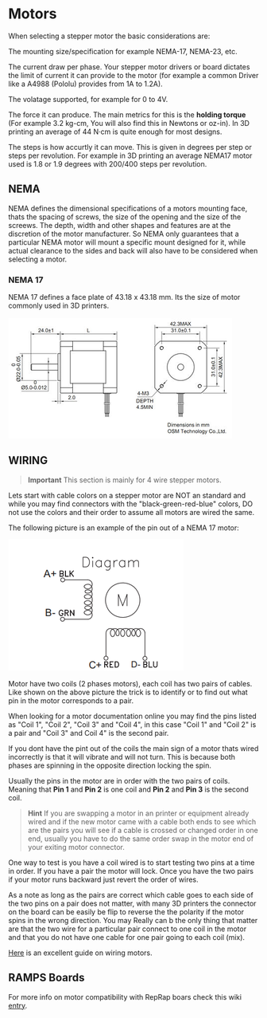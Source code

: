 # Motors #

When selecting a stepper motor the basic considerations are:

The mounting size/specification for example NEMA-17, NEMA-23, etc.

The current draw per phase. Your stepper motor drivers or board dictates the limit of current it can provide to the motor (for example a common Driver like a A4988 (Pololu) provides from 1A to 1.2A).

The volatage supported, for example for 0 to 4V.

The force it can produce. The main metrics for this is the **holding torque** (For example 3.2 kg-cm, You will also find this in Newtons or oz-in). In 3D printing an average of 44 N·cm is quite enough for most designs.

The steps is how accurtly it can move. This is given in degrees per step or steps per revolution. For example in 3D printing an average NEMA17 motor used is 1.8 or 1.9 degrees with 200/400 steps per revolution.



## NEMA ##

NEMA defines the dimensional specifications of a motors mounting face, thats the spacing of screws, the size of the opening and the size of the screews. The depth, width and other shapes and features are at the discretion of the motor manufacturer. So NEMA only guarantees that a particular NEMA motor will mount a specific mount designed for it, while actual clearance to the sides and back will also have to be considered when selecting a motor.

### NEMA 17 ##

NEMA 17 defines a face plate of 43.18 x 43.18 mm. Its the size of motor commonly used in 3D printers.<br>
<br>
![NEMA 17 SPEC DIMENSIONS](450px-Step_motor_nema_17_stepper_motor.jpg)


## WIRING ##

> **Important** This section is mainly for 4 wire stepper motors.

Lets start with cable colors on a stepper motor are NOT an standard and while you may find connectors with the "black-green-red-blue" colors, DO not use the colors and their order to assume all motors are wired the same.

The following picture is an example of the pin out of a NEMA 17 motor:<br>

![Example of a PIN layout and motor phases](motor_wiring.png)

Motor have two coils (2 phases motors), each coil has two pairs of cables. Like shown on the above picture the trick is to identify or to find out what pin in the motor corresponds to a pair. 

When looking for a motor documentation online you may find the pins listed as "Coil 1", "Coil 2", "Coil 3" and "Coil 4", in this case "Coil 1" and "Coil 2" is a pair and "Coil 3" and Coil 4" is the second pair.

If you dont have the pint out of the coils the main sign of a motor thats wired incorrectly is that it will vibrate and will not turn. This is because both phases are spinning in the opposite direction locking the spin.

Usually the pins in the motor are in order with the two pairs of coils. Meaning that **Pin 1** and **Pin 2** is one coil and **Pin 2** and **Pin 3** is the second coil.

> **Hint** If you are swapping a motor in an printer or equipment already wired and if the new motor came with a cable both ends to see which are the pairs you will see if a cable is crossed or changed order in one end, usually you have to do the same order swap in the motor end of your exiting motor connector.  

One way to test is you have a coil wired is to start testing two pins at a time in order. If you have a pair the motor will lock. Once you have the two pairs if your motor runs backward just revert the order of wires.

As a note as long as the pairs are correct which cable goes to each side of the two pins on a pair does not matter, with many 3D printers the connector on the board can be easily be flip to reverse the the polarity if the motor spins in the wrong direction. You may Really can b the only thing that matter are that the two wire for a particular pair connect to one coil in the motor and that you do not have one cable for one pair going to each coil (mix).

[Here](https://reprap.org/wiki/Stepper_wiring) is an excellent guide on wiring motors.


## RAMPS Boards ##

For more info on motor compatibility with RepRap boars check this wiki [entry](https://reprap.org/wiki/NEMA_17_Stepper_motor).

